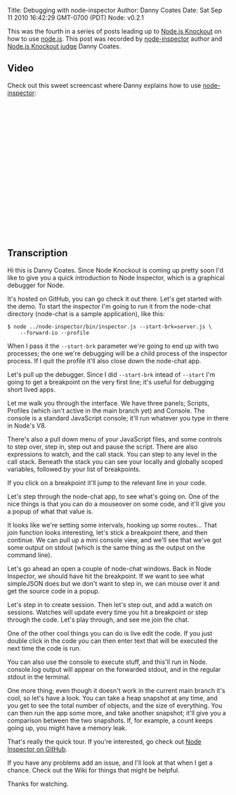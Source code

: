Title: Debugging with node-inspector
Author: Danny Coates
Date: Sat Sep 11 2010 16:42:29 GMT-0700 (PDT)
Node: v0.2.1

This was the fourth in a series of posts leading up
to [Node.js Knockout](http://nodeknockout.com/) on how to
use [node.js](http://nodejs.org/). This post was recorded
by [node-inspector](http://github.com/dannycoates/node-inspector) author
and [Node.js Knockout judge](http://nodeknockout.com/judging#danny_coates) Danny Coates.

## Video

Check out this sweet screencast where Danny explains how to use
[node-inspector](http://github.com/dannycoates/node-inspector):

<object height="300" width="500"><param name="movie" value="http://www.youtube.com/v/AOnK3NVnxL8&hl=en&fs=1&hd=1" /></param><param name="wmode" value="window" /><param name="allowFullScreen" value="true" /></param><param name="allowscriptaccess" value="always" /></param><embed src="http://www.youtube.com/v/AOnK3NVnxL8&hl=en&fs=1&hd=1" allowfullscreen="true" type="application/x-shockwave-flash" allowscriptaccess="always" wmode="window" height="300" width="500"></embed></object>

## Transcription

Hi this is Danny Coates. Since Node Knockout is coming up pretty soon I'd like to give you a quick introduction to Node Inspector, which is a graphical debugger for Node.

It's hosted on GitHub, you can go check it out there. Let's get started with the demo. To start the inspector I'm going to run it from the node-chat directory (node-chat is a sample application), like this:

    $ node ../node-inspector/bin/inspector.js --start-brk=server.js \
        --forward-io --profile

When I pass it the `--start-brk` parameter we're going to end up with two processes; the one we're debugging will be a child process of the inspector process. If I quit the profile it'll also close down the node-chat app.

Let's pull up the debugger. Since I did `--start-brk` intead of `--start` I'm going to get a breakpoint on the very first line; it's useful for debugging short lived apps.

Let me walk you through the interface. We have three panels; Scripts, Profiles (which isn't active in the main branch yet) and Console. The console is a standard JavaScript console; it'll run whatever you type in there in Node's V8.

There's also a pull down menu of your JavaScript files, and some controls to step over, step in, step out and pause the script. There are also expressions to watch, and the call stack. You can step to any level in the call stack. Beneath the stack you can see your locally and globally scoped variables, followed by your list of breakpoints.

If you click on a breakpoint it'll jump to the relevant line in your code.

Let's step through the node-chat app, to see what's going on. One of the nice things is that you can do a mouseover on some code, and it'll give you a popup of what that value is.

It looks like we're setting some intervals, hooking up some routes... That join function looks interesting, let's stick a breakpoint there, and then continue. We can pull up a mini console view, and we'll see that we've got some output on stdout (which is the same thing as the output on the command line).

Let's go ahead an open a couple of node-chat windows. Back in Node Inspector, we should have hit the breakpoint. If we want to see what simpleJSON does but we don't want to step in, we can mouse over it and get the source code in a popup.

Let's step in to create session. Then let's step out, and add a watch on sessions. Watches will update every time you hit a breakpoint or step through the code. Let's play through, and see me join the chat.

One of the other cool things you can do is live edit the code. If you just double click in the code you can then enter text that will be executed the next time the code is run.

You can also use the console to execute stuff, and this'll run in Node. console.log output will appear on the forwarded stdout, and in the regular stdout in the terminal.

One more thing; even though it doesn't work in the current main branch it's cool, so let's have a look. You can take a heap snapshot at any time, and you get to see the total number of objects, and the size of everything. You can then run the app some more, and take another snapshot; it'll give you a comparison between the two snapshots. If, for example, a count keeps going up, you might have a memory leak.

That's really the quick tour. If you're interested, go check out [Node Inspector on GitHub](https://github.com/dannycoates/node-inspector).

If you have any problems add an issue, and I'll look at that when I get a chance. Check out the Wiki for things that might be helpful.

Thanks for watching.
